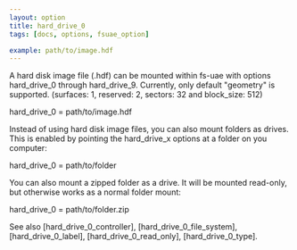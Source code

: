 ```yaml
---
layout: option
title: hard_drive_0
tags: [docs, options, fsuae_option]

example: path/to/image.hdf
---
```


A hard disk image file (.hdf) can be mounted within fs-uae with options
hard_drive_0 through hard_drive_9. Currently, only default "geometry" is
supported. (surfaces: 1, reserved: 2, sectors: 32 and block_size: 512)

  hard_drive_0 = path/to/image.hdf

Instead of using hard disk image files, you can also mount folders as drives.
This is enabled by pointing the hard_drive_x options at a folder on you
computer:

  hard_drive_0 = path/to/folder

You can also mount a zipped folder as a drive. It will be mounted read-only,
but otherwise works as a normal folder mount:

  hard_drive_0 = path/to/folder.zip

See also [hard_drive_0_controller],
[hard_drive_0_file_system], [hard_drive_0_label], [hard_drive_0_read_only],
[hard_drive_0_type].
